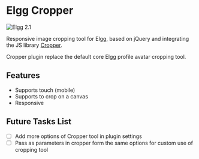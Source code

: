 Elgg Cropper
================

![Elgg 2.1](https://img.shields.io/badge/Elgg-2.1-orange.svg?style=flat-square)

Responsive image cropping tool for Elgg, based on jQuery and integrating the JS library [Cropper](https://fengyuanchen.github.io/cropper/).

Cropper plugin replace the default core Elgg profile avatar cropping tool.

## Features

- Supports touch (mobile)
- Supports to crop on a canvas
- Responsive

## Future Tasks List
- [ ] Add more options of Cropper tool in plugin settings
- [ ] Pass as parameters in cropper form the same options for custom use of cropping tool
